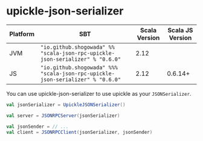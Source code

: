 # upickle-json-serializer

|Platform|SBT|Scala Version|Scala JS Version|
|---|---|---|---|
|JVM|```"io.github.shogowada" %% "scala-json-rpc-upickle-json-serializer" % "0.6.0"```|2.12||
|JS|```"io.github.shogowada" %%% "scala-json-rpc-upickle-json-serializer" % "0.6.0"```|2.12|0.6.14+|

You can use upickle-json-serializer to use upickle as your ```JSONSerializer```.

```scala
val jsonSerializer = UpickleJSONSerializer()

val server = JSONRPCServer(jsonSerializer)

val jsonSender = // ...
val client = JSONRPCClient(jsonSerializer, jsonSender)
```
